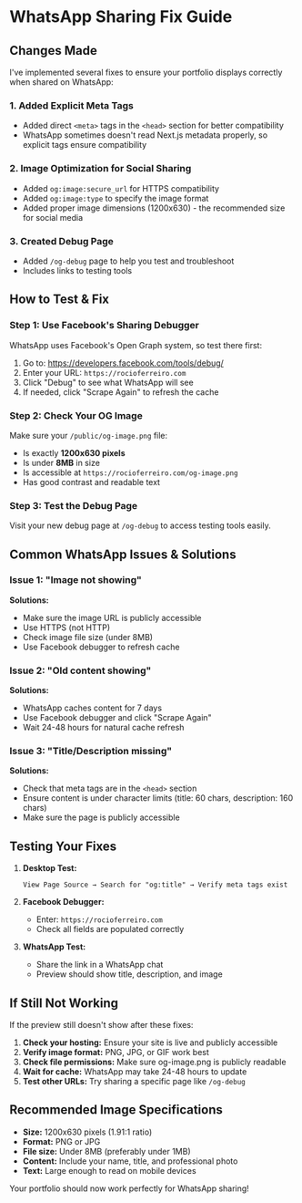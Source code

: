 # WhatsApp Sharing Fix Guide

## Changes Made

I've implemented several fixes to ensure your portfolio displays correctly when shared on WhatsApp:

### 1. **Added Explicit Meta Tags**
- Added direct `<meta>` tags in the `<head>` section for better compatibility
- WhatsApp sometimes doesn't read Next.js metadata properly, so explicit tags ensure compatibility

### 2. **Image Optimization for Social Sharing**
- Added `og:image:secure_url` for HTTPS compatibility
- Added `og:image:type` to specify the image format
- Added proper image dimensions (1200x630) - the recommended size for social media

### 3. **Created Debug Page**
- Added `/og-debug` page to help you test and troubleshoot
- Includes links to testing tools

## How to Test & Fix

### Step 1: Use Facebook's Sharing Debugger
WhatsApp uses Facebook's Open Graph system, so test there first:

1. Go to: https://developers.facebook.com/tools/debug/
2. Enter your URL: `https://rocioferreiro.com`
3. Click "Debug" to see what WhatsApp will see
4. If needed, click "Scrape Again" to refresh the cache

### Step 2: Check Your OG Image
Make sure your `/public/og-image.png` file:
- Is exactly **1200x630 pixels**
- Is under **8MB** in size  
- Is accessible at `https://rocioferreiro.com/og-image.png`
- Has good contrast and readable text

### Step 3: Test the Debug Page
Visit your new debug page at `/og-debug` to access testing tools easily.

## Common WhatsApp Issues & Solutions

### Issue 1: "Image not showing"
**Solutions:**
- Make sure the image URL is publicly accessible
- Use HTTPS (not HTTP)
- Check image file size (under 8MB)
- Use Facebook debugger to refresh cache

### Issue 2: "Old content showing" 
**Solutions:**
- WhatsApp caches content for 7 days
- Use Facebook debugger and click "Scrape Again"
- Wait 24-48 hours for natural cache refresh

### Issue 3: "Title/Description missing"
**Solutions:**
- Check that meta tags are in the `<head>` section
- Ensure content is under character limits (title: 60 chars, description: 160 chars)
- Make sure the page is publicly accessible

## Testing Your Fixes

1. **Desktop Test:**
   ```
   View Page Source → Search for "og:title" → Verify meta tags exist
   ```

2. **Facebook Debugger:**
   - Enter: `https://rocioferreiro.com`
   - Check all fields are populated correctly

3. **WhatsApp Test:**
   - Share the link in a WhatsApp chat
   - Preview should show title, description, and image

## If Still Not Working

If the preview still doesn't show after these fixes:

1. **Check your hosting:** Ensure your site is live and publicly accessible
2. **Verify image format:** PNG, JPG, or GIF work best
3. **Check file permissions:** Make sure og-image.png is publicly readable
4. **Wait for cache:** WhatsApp may take 24-48 hours to update
5. **Test other URLs:** Try sharing a specific page like `/og-debug`

## Recommended Image Specifications

- **Size:** 1200x630 pixels (1.91:1 ratio)
- **Format:** PNG or JPG
- **File size:** Under 8MB (preferably under 1MB)
- **Content:** Include your name, title, and professional photo
- **Text:** Large enough to read on mobile devices

Your portfolio should now work perfectly for WhatsApp sharing!
